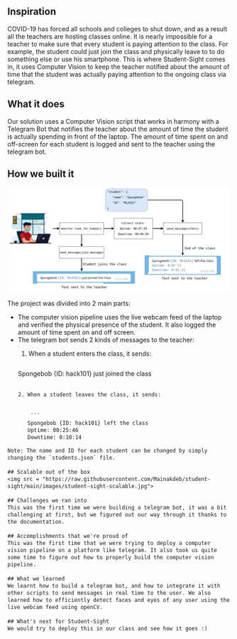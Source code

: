 ## Inspiration
COVID-19 has forced all schools and colleges to shut down, and as a result all the teachers are hosting classes online. 
It is nearly impossible for a teacher to make sure that every student is paying attention to the class. For example, the student could just join the class and physically leave to to do something else or use his smartphone.
This is where Student-Sight comes in, it uses Computer Vision to keep the teacher notified about the amount of time that the student was actually paying attention to the ongoing class via telegram. 

## What it does
Our solution uses a Computer Vision script that works in harmony with a Telegram Bot that notifies the teacher about the amount of time the student is actually spending in front of the laptop. The amount of time spent on and off-screen for each student is logged and sent to the teacher using the telegram bot. 

## How we built it
<img src = "https://raw.githubusercontent.com/Mainakdeb/student-sight/main/images/student-sight.jpg">

The project was divided into 2 main parts:
* The computer vision pipeline uses the live webcam feed of the laptop and verified the physical presence of the student. It also logged the amount of time spent on and off screen.
* The telegram bot sends 2 kinds of messages to the teacher:
    1. When a student enters the class, it sends: 

        
        ```
    Spongebob {ID: hack101} just joined the class
    ```
    
    2. When a student leaves the class, it sends:

         
        ```
       Spongebob {ID: hack101} left the class 
       Uptime: 00:25:46 
       Downtime: 0:10:14
```
Note: The name and ID for each student can be changed by simply changing the `students.json` file. 

## Scalable out of the box
<img src = "https://raw.githubusercontent.com/Mainakdeb/student-sight/main/images/student-sight-scalable.jpg">

## Challenges we ran into
This was the first time we were building a telegram bot, it was a bit challenging at first, but we figured out our way through it thanks to the documentation. 

## Accomplishments that we're proud of
This was the first time that we were trying to deploy a computer vision pipeline on a platform like telegram. It also took us quite some time to figure out how to properly build the computer vision pipeline. 

## What we learned
We learnt how to build a telegram bot, and how to integrate it with other scripts to send messages in real time to the user. We also learned how to efficiently detect faces and eyes of any user using the live webcam feed using openCV. 

## What's next for Student-Sight
We would try to deploy this in our class and see how it goes :)
